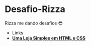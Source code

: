 # Desafio-Rizza
 Rizza me dando desafios 😎
 - Links
 - <a href="https://nando006.github.io/Desafio-Rizza/Loja/index.html" target="_blank"> <strong>Uma Loja Simples em HTML e CSS</strong> </a>
